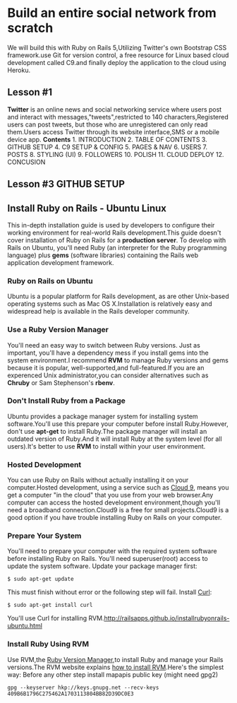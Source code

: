 # Build an entire social network from scratch
We will build this with Ruby on Rails 5,Utilizing  Twitter's own Bootstrap CSS framework.use Git for version control, a free resource for Linux based cloud development called C9.and finally deploy the application to the cloud using Heroku.

## Lesson #1
  **Twitter** is an online news and social networking service where users post and interact with messages,"tweets",restricted to 140 characters,Registered users can post tweets, but those who are unregistered can only read them.Users access Twitter through its website interface,SMS or a mobile device app.
  **Contents**
    1. INTRODUCTION
    2. TABLE OF CONTENTS
    3. GITHUB SETUP
    4. C9 SETUP & CONFIG
    5. PAGES & NAV
    6. USERS
    7. POSTS
    8. STYLING (UI)
    9. FOLLOWERS
    10. POLISH
    11. CLOUD DEPLOY
    12. CONCUSION

## Lesson #3 GITHUB SETUP
## Install Ruby on Rails - Ubuntu Linux
 This in-depth installation guide is used by developers to configure their working environment for real-world Rails development.This guide doesn't cover installation of Ruby on Rails for a **production server**.
 To develop with Rails on Ubuntu, you'll need Ruby (an interpreter for the Ruby programming language) plus **gems** (software libraries) containing the Rails web application development framework.
### Ruby on Rails on Ubuntu
  Ubuntu is a popular platform for Rails development, as are other Unix-based operating systems such as Mac OS X.Installation is relatively easy and widespread help is available in the Rails developer community.
### Use a Ruby Version Manager
  You'll need an easy way to switch between Ruby versions. Just as important, you'll have a dependency mess if you install gems into the system environment.I recommend **RVM** to manage Ruby versions and gems because it is popular, well-supported,and full-featured.If you are an experenced Unix administrator,you can consider alternatives such as **Chruby** or Sam Stephenson's **rbenv**.
### Don't Install Ruby from a Package
  Ubuntu provides a package manager system for installing system software.You'll use this prepare your computer before install Ruby.However, don't use **apt-get** to install Ruby.The package manager will install an outdated version of Ruby.And it will install Ruby at the system level (for all users).It's better to use **RVM** to install within your user environment.
### Hosted Development
  You can use Ruby on Rails without actually installing it on your computer.Hosted development, using a service such as [Cloud 9](https://c9.io/), means you get a computer "in the cloud" that you use from your web browser.Any computer can access the hosted development environment,though you'll need a broadband connection.Cloud9 is a free for small projects.Cloud9 is a good option if you have trouble installing Ruby on Rails on your computer.
### Prepare Your System
  You'll need to prepare your computer with the required system software before installing Ruby on Rails.
  You'll need superuser(root) access to update the system software.
  Update your package manager first:
  ```
  $ sudo apt-get update
  ```
  This must finish without error or the following step will fail.
  Install [Curl](http://en.wikipedia.org/wiki/CURL):
  ```
  $ sudo apt-get install curl
  ```
  You'll use Curl for installing RVM.http://railsapps.github.io/installrubyonrails-ubuntu.html
### Install Ruby Using RVM
Use RVM,the [Ruby Version Manager](https://rvm.io/),to install Ruby and manage your Rails versions.The RVM website explains [how to install RVM](https://rvm.io/rvm/install/).Here's the simplest way:
  Before any other step install mapapis public key (might need gpg2)
  ```
  gpg --keyserver hkp://keys.gnupg.net --recv-keys 409B6B1796C275462A1703113804BB82D39DC0E3
  ```
  
  
